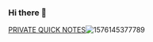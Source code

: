 ### Hi there 👋

<!--
**RanjanGumanju/RanjanGumanju** is a ✨ _special_ ✨ repository because its `README.md` (this file) appears on your GitHub profile.

Here are some ideas to get you started:

- 🔭 I’m currently working on ...
- 🌱 I’m currently learning ...
- 👯 I’m looking to collaborate on ...
- 🤔 I’m looking for help with ...
- 💬 Ask me about ...
- 📫 How to reach me: ...
- 😄 Pronouns: ...
- ⚡ Fun fact: ...
-->

[PRIVATE QUICK NOTES](https://gists.github.com/RanjanGumanju)![1576145377789](https://user-images.githubusercontent.com/20850797/158067287-f2c9c9f2-ee44-4d39-9921-153032108d33.jpeg)

